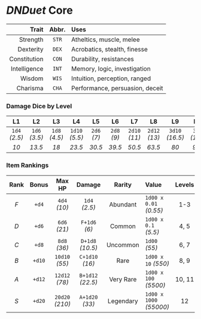 # _DNDuet_ Core

| Trait | Abbr. | Uses |
| ---:|:---:|:--- |
| Strength | `STR` | Atheltics, muscle, melee |
| Dexterity | `DEX` | Acrobatics, stealth, finesse |
| Constitution | `CON` | Durability, resistances |
| Intelligence | `INT` | Memory, logic, investigation |
| Wisdom | `WIS` | Intuition, perception, ranged |
| Charisma | `CHA` | Performance, persuasion, deceit |

### Damage Dice by Level
| L1 | L2 | L3 | L4 | L5 | L6 | L7 | L8 | L9 | L10 | L11 | L12 |
|:---:|:---:|:---:|:---:|:---:|:---:|:---:|:---:|:---:|:---:|:---:|:---:|
| `1d4` *(2.5)* | `1d6` *(3.5)* | `1d8` *(4.5)* | `1d10` *(5.5)* | `2d6` *(7)* | `2d8` *(9)* | `2d10` *(11)* | `2d12` *(13)* | `3d10` *(16.5)* | `3d12` *(19.5)* | `4d10` *(22)* | `4d12` *(26)* |
| *10* | *13.5* | *18* | *23.5* | *30.5* | *39.5* | *50.5* | *63.5* | *80* | *99.5* | *121.5* | *147.5* |

### Item Rankings
| Rank | Bonus | Max HP | Damage | Rarity | Value | Levels |
|:---:|:---:|:---:|:---:|:---:|:--- |:---:|
| *F* | `+d4` | `4d4` *(10)* | `1d4` *(2.5)* | Abundant | `1d00 x 0.01` *(0.55)* | 1-3 |
| *D* | `+d6` | `6d6` *(21)* | `F+1d6` *(6)* | Common | `1d00 x 0.1` *(5.5)* | 4, 5 |
| *C* | `+d8` | `8d8` *(36)* | `D+1d8` *(10.5)* | Uncommon | `1d00` *(55)* | 6, 7 |
| *B* | `+d10` | `10d10` *(55)* | `C+1d10` *(16)* | Rare | `1d00 x 10` *(550)* | 8, 9 |
| *A* | `+d12` | `12d12` *(78)* | `B+1d12` *(22.5)* | Very Rare | `1d00 x 100` *(5500)* | 10, 11 |
| *S* | `+d20` | `20d20` *(210)* | `A+1d20` *(33)* | Legendary | `1d00 x 1000` *(55000)* | 12 |
